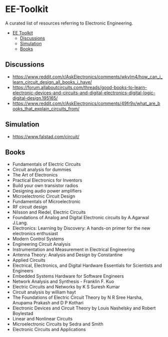 # EE-Toolkit

A curated list of resources referring to Electronic Engineering.

- [EE Toolkit](#EE-Toolkit)
  - [Discussions](#Discussions)
  - [Simulation](#Simulation)
  - [Books](#Books)

## Discussions

- https://www.reddit.com/r/AskElectronics/comments/wkylm4/how_can_i_learn_circuit_design_all_books_i_have/
- https://forum.allaboutcircuits.com/threads/good-books-to-learn-electronic-devices-and-circuits-and-digital-electronics-digital-logic-digital-design.195165/
- https://www.reddit.com/r/AskElectronics/comments/49fr9x/what_are_books_that_explain_circuits_from/

## Simulation

- https://www.falstad.com/circuit/

## Books

- Fundamentals of Electric Circuits
- Circuit analysis for dummies
- The Art of Electronics
- Practical Electronics for Inventors
- Build your own transistor radios
- Designing audio power amplifiers
- Microelectronic Circuit Design
- Fundamentals of Microelectronic
- RF circuit design
- Nilsson and Riedel, Electric Circuits
- Foundations of Analog and Digital Electronic circuits by A.Agarwal J.Lang.
- Electronics: Learning by Discovery: A hands-on primer for the new electronics enthusiast
- Modern Control Systems
- Engineering Circuit Analysis
- Instrumentation and Measurement in Electrical Engineering
- Antenna Theory: Analysis and Design by Constantine
- Applied Circuits
- Electrical, Electronics, and Digital Hardware Essentials for Scientists and Engineers
- Embedded Systems Hardware for Software Engineers
- Network Analysis and Synthesis - Franklin F. Kuo
- Electric Circuits and Networks by K S Suresh Kumar
- Circuit analysis by william hayt
- The Foundations of Electric Circuit Theory by N R Sree Harsha, Anupama Prakash and D P Kothari
- Electronic Devices and Circuit Theory by Louis Nashelsky and Robert Boylestad
- Linear and Nonlinear Circuits
- Microelectronic Circuits by Sedra and Smith
- Electronic Circuits and Applications
